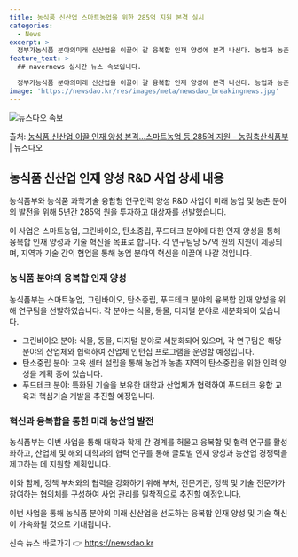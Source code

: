 ```yaml
---
title: 농식품 신산업 스마트농업을 위한 285억 지원 본격 실시
categories:
  - News
excerpt: >
  정부가농식품 분야의미래 신산업을 이끌어 갈 융복합 인재 양성에 본격 나선다. 농업과 농촌에 새로운 부가가치를…
feature_text: >
  ## navernews 실시간 뉴스 속보입니다.

  정부가농식품 분야의미래 신산업을 이끌어 갈 융복합 인재 양성에 본격 나선다. 농업과 농촌에 새로운 부가가치를…
image: 'https://newsdao.kr/res/images/meta/newsdao_breakingnews.jpg'
---
```


![뉴스다오 속보](https://newsdao.kr/res/images/meta/newsdao_breakingnews.jpg)

<p>출처: <a href="https://newsdao.kr/3530" rel="dofollow">농식품 신산업 이끌 인재 양성 본격…스마트농업 등 285억 지원 - 농림축산식품부</a> | 뉴스다오</p>

<h2 data-ke-size="size26">농식품 신산업 인재 양성 R&D 사업 상세 내용</h2>
농식품부와 농식품 과학기술 융합형 연구인력 양성 R&D 사업이 미래 농업 및 농촌 분야의 발전을 위해 5년간 285억 원을 투자하고 대상자를 선발했습니다.

<p data-ke-size="size16">이 사업은 스마트농업, 그린바이오, 탄소중립, 푸드테크 분야에 대한 인재 양성을 통해 융복합 인재 양성과 기술 혁신을 목표로 합니다. 각 연구팀당 57억 원의 지원이 제공되며, 지역과 기술 간의 협업을 통해 농업 분야의 혁신을 이끌어 나갈 것입니다.</p>

<h3 data-ke-size="size24">농식품 분야의 융복합 인재 양성</h3>
농식품부는 스마트농업, 그린바이오, 탄소중립, 푸드테크 분야의 융복합 인재 양성을 위해 연구팀을 선발하였습니다. 각 분야는 식물, 동물, 디지털 분야로 세분화되어 있습니다.

<ul>
  <li>그린바이오 분야: 식물, 동물, 디지털 분야로 세분화되어 있으며, 각 연구팀은 해당 분야의 산업체와 협력하여 산업체 인턴십 프로그램을 운영할 예정입니다.</li>
  <li>탄소중립 분야: 교육 센터 설립을 통해 농업과 농촌 지역의 탄소중립을 위한 인력 양성을 계획 중에 있습니다.</li>
  <li>푸드테크 분야: 특화된 기술을 보유한 대학과 산업체가 협력하여 푸드테크 융합 교육과 핵심기술 개발을 추진할 예정입니다.</li>
</ul>

<h3 data-ke-size="size24">혁신과 융복합을 통한 미래 농산업 발전</h3>
농식품부는 이번 사업을 통해 대학과 학제 간 경계를 허물고 융복합 및 협력 연구를 활성화하고, 산업체 및 해외 대학과의 협력 연구를 통해 글로벌 인재 양성과 농산업 경쟁력을 제고하는 데 지원할 계획입니다.

<p data-ke-size="size16">이와 함께, 정책 부처와의 협력을 강화하기 위해 부처, 전문기관, 정책 및 기술 전문가가 참여하는 협의체를 구성하여 사업 관리를 밀착적으로 추진할 예정입니다.</p>

이번 사업을 통해 농식품 분야의 미래 신산업을 선도하는 융복합 인재 양성 및 기술 혁신이 가속화될 것으로 기대됩니다. 

신속 뉴스 바로가기 👉 <a href="https://newsdao.kr" rel="dofollow">https://newsdao.kr</a>


